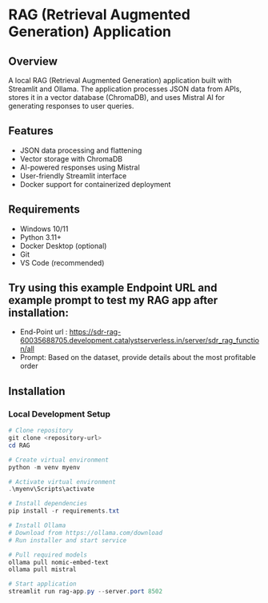 # RAG (Retrieval Augmented Generation) Application

## Overview
A local RAG (Retrieval Augmented Generation) application built with Streamlit and Ollama. The application processes JSON data from APIs, stores it in a vector database (ChromaDB), and uses Mistral AI for generating responses to user queries.

## Features
- JSON data processing and flattening
- Vector storage with ChromaDB
- AI-powered responses using Mistral
- User-friendly Streamlit interface
- Docker support for containerized deployment

## Requirements
- Windows 10/11
- Python 3.11+
- Docker Desktop (optional)
- Git
- VS Code (recommended)

## Try using this example Endpoint URL and example prompt to test my RAG app after installation:
- End-Point url : https://sdr-rag-60035688705.development.catalystserverless.in/server/sdr_rag_function/all
- Prompt: Based on the dataset, provide details about the most profitable order

## Installation

### Local Development Setup
```powershell
# Clone repository
git clone <repository-url>
cd RAG

# Create virtual environment
python -m venv myenv

# Activate virtual environment
.\myenv\Scripts\activate

# Install dependencies
pip install -r requirements.txt

# Install Ollama
# Download from https://ollama.com/download
# Run installer and start service

# Pull required models
ollama pull nomic-embed-text
ollama pull mistral

# Start application
streamlit run rag-app.py --server.port 8502


